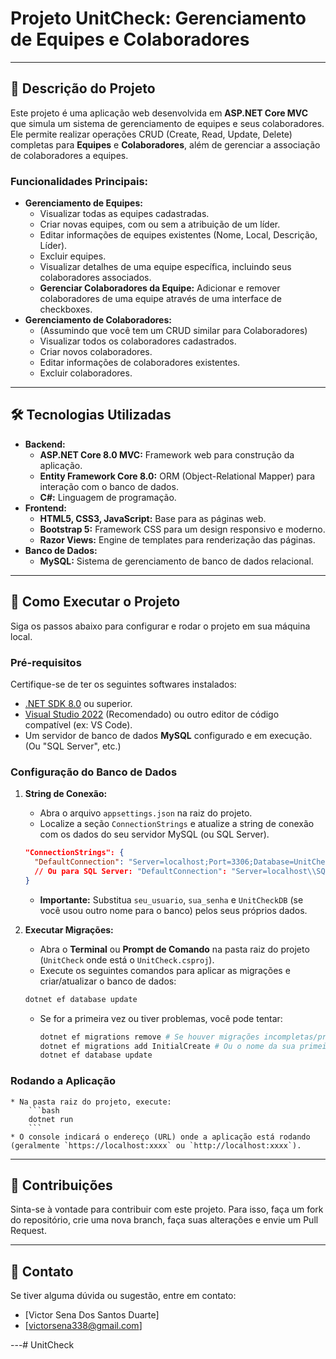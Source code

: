 # Projeto UnitCheck: Gerenciamento de Equipes e Colaboradores

---

## 📄 Descrição do Projeto

Este projeto é uma aplicação web desenvolvida em **ASP.NET Core MVC** que simula um sistema de gerenciamento de equipes e seus colaboradores. Ele permite realizar operações CRUD (Create, Read, Update, Delete) completas para **Equipes** e **Colaboradores**, além de gerenciar a associação de colaboradores a equipes.

### Funcionalidades Principais:

* **Gerenciamento de Equipes:**
    * Visualizar todas as equipes cadastradas.
    * Criar novas equipes, com ou sem a atribuição de um líder.
    * Editar informações de equipes existentes (Nome, Local, Descrição, Líder).
    * Excluir equipes.
    * Visualizar detalhes de uma equipe específica, incluindo seus colaboradores associados.
    * **Gerenciar Colaboradores da Equipe:** Adicionar e remover colaboradores de uma equipe através de uma interface de checkboxes.
* **Gerenciamento de Colaboradores:**
    * (Assumindo que você tem um CRUD similar para Colaboradores)
    * Visualizar todos os colaboradores cadastrados.
    * Criar novos colaboradores.
    * Editar informações de colaboradores existentes.
    * Excluir colaboradores.

---

## 🛠️ Tecnologias Utilizadas

* **Backend:**
    * **ASP.NET Core 8.0 MVC:** Framework web para construção da aplicação.
    * **Entity Framework Core 8.0:** ORM (Object-Relational Mapper) para interação com o banco de dados.
    * **C#:** Linguagem de programação.
* **Frontend:**
    * **HTML5, CSS3, JavaScript:** Base para as páginas web.
    * **Bootstrap 5:** Framework CSS para um design responsivo e moderno.
    * **Razor Views:** Engine de templates para renderização das páginas.
* **Banco de Dados:**
    * **MySQL:** Sistema de gerenciamento de banco de dados relacional.

---

## 🚀 Como Executar o Projeto

Siga os passos abaixo para configurar e rodar o projeto em sua máquina local.

### Pré-requisitos

Certifique-se de ter os seguintes softwares instalados:

* [.NET SDK 8.0](https://dotnet.microsoft.com/download/dotnet/8.0) ou superior.
* [Visual Studio 2022](https://visualstudio.microsoft.com/vs/community/) (Recomendado) ou outro editor de código compatível (ex: VS Code).
* Um servidor de banco de dados **MySQL** configurado e em execução. (Ou "SQL Server", etc.)

### Configuração do Banco de Dados

1.  **String de Conexão:**
    * Abra o arquivo `appsettings.json` na raiz do projeto.
    * Localize a seção `ConnectionStrings` e atualize a string de conexão com os dados do seu servidor MySQL (ou SQL Server).

    ```json
    "ConnectionStrings": {
      "DefaultConnection": "Server=localhost;Port=3306;Database=UnitCheckDB;Uid=seu_usuario;Pwd=sua_senha;" // Exemplo MySQL
      // Ou para SQL Server: "DefaultConnection": "Server=localhost\\SQLEXPRESS;Database=UnitCheckDB;Trusted_Connection=True;MultipleActiveResultSets=true;"
    }
    ```
    * **Importante:** Substitua `seu_usuario`, `sua_senha` e `UnitCheckDB` (se você usou outro nome para o banco) pelos seus próprios dados.

2.  **Executar Migrações:**
    * Abra o **Terminal** ou **Prompt de Comando** na pasta raiz do projeto (`UnitCheck` onde está o `UnitCheck.csproj`).
    * Execute os seguintes comandos para aplicar as migrações e criar/atualizar o banco de dados:

    ```bash
    dotnet ef database update
    ```
    * Se for a primeira vez ou tiver problemas, você pode tentar:
        ```bash
        dotnet ef migrations remove # Se houver migrações incompletas/problemas
        dotnet ef migrations add InitialCreate # Ou o nome da sua primeira migração
        dotnet ef database update
        ```

### Rodando a Aplicação

    * Na pasta raiz do projeto, execute:
        ```bash
        dotnet run
        ```
    * O console indicará o endereço (URL) onde a aplicação está rodando (geralmente `https://localhost:xxxx` ou `http://localhost:xxxx`).

---

## 🤝 Contribuições

Sinta-se à vontade para contribuir com este projeto. Para isso, faça um fork do repositório, crie uma nova branch, faça suas alterações e envie um Pull Request.

---

## 📧 Contato

Se tiver alguma dúvida ou sugestão, entre em contato:

* [Victor Sena Dos Santos Duarte]
* [victorsena338@gmail.com]

---#   U n i t C h e c k  
 